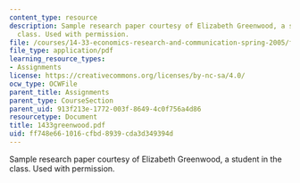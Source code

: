 ```yaml
---
content_type: resource
description: Sample research paper courtesy of Elizabeth Greenwood, a student in the
  class. Used with permission.
file: /courses/14-33-economics-research-and-communication-spring-2005/ff748e661016cfbd8939cda3d349394d_1433greenwood.pdf
file_type: application/pdf
learning_resource_types:
- Assignments
license: https://creativecommons.org/licenses/by-nc-sa/4.0/
ocw_type: OCWFile
parent_title: Assignments
parent_type: CourseSection
parent_uid: 913f213e-1772-003f-8649-4c0f756a4d86
resourcetype: Document
title: 1433greenwood.pdf
uid: ff748e66-1016-cfbd-8939-cda3d349394d
---
```

Sample research paper courtesy of Elizabeth Greenwood, a student in the class. Used with permission.